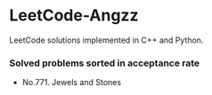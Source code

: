 # LeetCode-Angzz
LeetCode solutions implemented in C++ and Python.

### Solved problems sorted in acceptance rate 

*  No.771. Jewels and Stones
